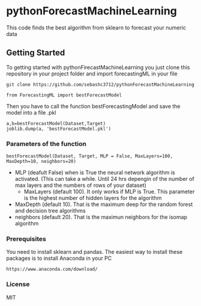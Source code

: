 # pythonForecastMachineLearning
This code finds the best algorithm from sklearn to forecast your numeric data

## Getting Started

To getting started with pythonFirecastMachineLearning you just clone this repository in your project folder and import forecastingML
in your file

```
git clone https://github.com/sebashc3712/pythonForecastMachineLearning
```
```
from ForecastingML import bestForecastModel
```
Then you have to call the function bestForecastingModel and save the model into a file .pkl
```
a,b=bestForecastModel(Dataset,Target)
joblib.dump(a, 'bestForecastModel.pkl') 
```

### Parameters of the function
```
bestForecastModel(Dataset, Target, MLP = False, MaxLayers=100, MaxDepth=10, neighbors=20)
```
- MLP (deafult False) when is True the neural network algorithm is activated. (This can take a while. Until 24 hrs depengin of the number of max layers and the numbers of rows of your dataset)
  - MaxLayers (default 100). It only works if MLP is True. This parameter is the highest number of hidden layers for the algorithm
- MaxDepth (default 10). That is the maximum deep for the random forest and decision tree algorithms
- neighbors (default 20). That is the maximun neighbors for the isomap algorithm

### Prerequisites

You need to install sklearn and pandas. The easiest way to install these packages is to install Anaconda in your PC

```
https://www.anaconda.com/download/
```
### License

MIT
